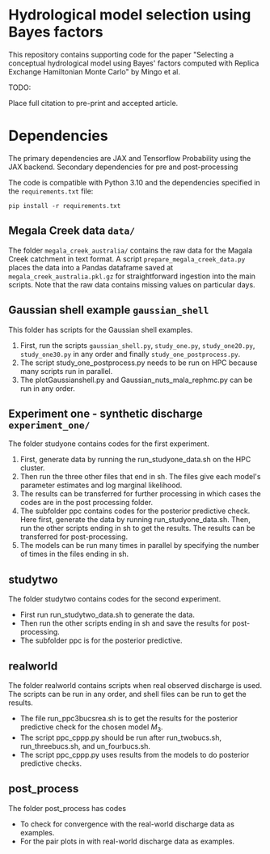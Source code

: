 # Hydrological model selection using Bayes factors

This repository contains supporting code for the paper "Selecting a conceptual
hydrological model using Bayes' factors computed with Replica Exchange
Hamiltonian Monte Carlo" by Mingo et al. 

TODO:

Place full citation to pre-print and accepted article.

# Dependencies

The primary dependencies are JAX and Tensorflow Probability using the JAX
backend. Secondary dependencies for pre and post-processing 

The code is compatible with Python 3.10 and the dependencies specified in the
`requirements.txt` file:

    pip install -r requirements.txt

## Megala Creek data `data/`

The folder `megala_creek_australia/` contains the raw data for the Magala Creek
catchment in text format. A script `prepare_megala_creek_data.py` places the
data into a Pandas dataframe saved at `megala_creek_australia.pkl.gz` for
straightforward ingestion into the main scripts. Note that the raw data
contains missing values on particular days.

## Gaussian shell example `gaussian_shell`

This folder has scripts for the Gaussian shell examples.

1. First, run the scripts `gaussian_shell.py`, `study_one.py`, `study_one20.py`,
   `study_one30.py` in any order and finally `study_one_postprocess.py`.
2. The script study_one_postprocess.py needs to be run on HPC because many
   scripts run in parallel.
3. The plotGaussianshell.py and Gaussian_nuts_mala_rephmc.py can be run in any order.

## Experiment one - synthetic discharge `experiment_one/`

The folder studyone contains codes for the first experiment. 

1. First, generate data by running the run_studyone_data.sh on the HPC cluster.
2. Then run the three other files that end in sh. The files give each model's
   parameter estimates and log marginal likelihood.
3. The results can be transferred for further processing in which cases the
   codes are in the post processing folder.
4. The subfolder ppc contains codes for the posterior predictive check. Here
   first, generate the data by running run_studyone_data.sh. Then, run the
   other scripts ending in sh to get the results. The results can be
   transferred for post-processing.
5. The models can be run many times in parallel by specifying the number of
   times in the files ending in sh.

## studytwo
The folder studytwo contains codes for the second experiment.

* First run run_studytwo_data.sh to generate the data. 
* Then run the other scripts ending in sh and save the results for post-processing.
* The subfolder ppc is for the posterior predictive.

## realworld
The folder realworld contains scripts when real observed discharge is used. The scripts can be run in any order, and shell files can be run to get the results.

* The file run_ppc3bucsrea.sh is to get the results for the posterior predictive check for the chosen model $M_3$.
* The script ppc_cppp.py should be run after run_twobucs.sh, run_threebucs.sh, and un_fourbucs.sh. 
* The script ppc_cppp.py uses results from the models to do posterior predictive checks.
## post_process

The folder post_process  has codes
* To check for convergence with the real-world discharge data as examples. 
* For the pair plots in with real-world discharge data as examples.

